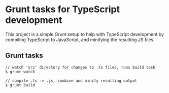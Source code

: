 # Grunt tasks for TypeScript development

This project is a simple Grunt setup to help with TypeScript development
by compiling TypeScript to JavaScript, and minifying the resulting JS files.

## Grunt tasks

```
// watch 'src' directory for changes to .ts files, runs build task
$ grunt watch

// compile .ts -> .js, combine and minify resulting output
$ grunt build
```
